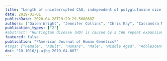```yaml
---
title: "Length of uninterrupted CAG, independent of polyglutamine size, results in increased somatic instability, hastening onset of Huntington Disease"
date: 2019-01-01
publishDate: 2020-04-28T19:29:29.508868Z
authors: ["Galen Wright", "Jennifer Collins", "Chris Kay", "Cassandra McDonald", "Egor Dolzhenko", "Qingwen Xia", "Kristina Bečanović", "Britt Drögemöller", "Alicia Semaka", "Charlotte Nguyen", "Brett Trost", "Fiona Richards", "Emilia Bijlsma", "Ferdinando Squitieri", "Colin Ross", "Stephen Scherer", "Michael Eberle", "Ryan Yuen", "Michael Hayden"]
publication_types: ["2"]
#abstract: "Huntington disease (HD) is caused by a CAG repeat expansion in the huntingtin (HTT) gene. Although the length of this repeat is inversely correlated with age of onset (AOO), it does not fully explain the variability in AOO. We assessed the sequence downstream of the CAG repeat in HTT [reference: (CAG)n-CAA-CAG], since variants within this region have been previously described, but no study of AOO has been performed. These analyses identified a variant that results in complete loss of interrupting (LOI) adenine nucleotides in this region [(CAG)n-CAG-CAG]. Analysis of multiple HD pedigrees showed that this LOI variant is associated with dramatically earlier AOO (average of 25 years) despite the same polyglutamine length as in individuals with the interrupting penultimate CAA codon. This LOI allele is particularly frequent in persons with reduced penetrance alleles who manifest with HD and increases the likelihood of presenting clinically with HD with a CAG of 36-39 repeats. Further, we show that the LOI variant is associated with increased somatic repeat instability, highlighting this as a significant driver of this effect. These findings indicate that the number of uninterrupted CAG repeats, which is lengthened by the LOI, is the most significant contributor to AOO of HD and is more significant than polyglutamine length, which is not altered in these individuals. In addition, we identified another variant in this region, where the CAA-CAG sequence is duplicated, which was associated with later AOO. Identification of these cis-acting modifiers have potentially important implications for genetic counselling in HD-affected families."
featured: false
publication: "*American Journal of Human Genetics*"
#tags: ["Female", "Adult", "Humans", "Male", "Middle Aged", "Adolescent", "Child", "Pedigree", "age of onset", "Age of Onset", "CAG repeat", "Codon", "genetic modifier", "Huntington disease", "Huntington Disease", "loss of interruption", "Peptides", "polyglutamine", "reduced penetrance alleles", "somatic instability", "Trinucleotide Repeat Expansion"]
doi: "10.1016/j.ajhg.2019.04.007"
---
```


